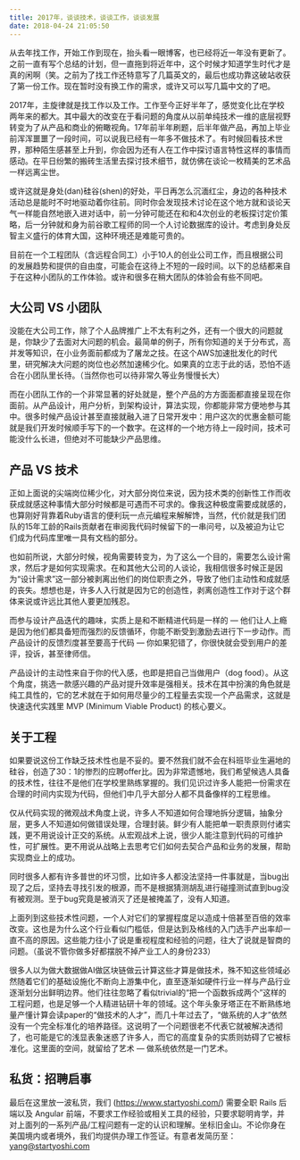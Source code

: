 ```yaml
---
title: 2017年，谈谈技术，谈谈工作，谈谈发展
date: 2018-04-24 21:05:50
---
```


从去年找工作，开始工作到现在，抬头看一眼博客，也已经将近一年没有更新了。之前一直有写个总结的计划，但一直拖到将近年中，这个时候才知道学生时代才是真的闲啊（笑。之前为了找工作还特意写了几篇英文的，最后也成功靠这破站收获了第一份工作。现在暂时没有换工作的需求，或许又可以写几篇中文的了吧。

2017年，主旋律就是找工作以及工作。工作至今正好半年了，感觉变化比在学校两年来的都大。其中最大的改变在于看问题的角度从以前单纯技术一维的底层视野转变为了从产品和商业的俯瞰视角。17年前半年刷题，后半年做产品，再加上毕业前浑浑噩噩了一段时间，可以说我已经有一年多不做技术了。有时候回看技术世界，那种陌生感甚至上升到，你会因为还有人在工作中探讨语言特性这样的事情而感动。在平日纷繁的搬砖生活里去探讨技术细节，就仿佛在谈论一枚精美的艺术品一样远离尘世。

<!-- more -->

或许这就是身处(dan)硅谷(shen)的好处，平日再怎么沉湎红尘，身边的各种技术活动总是能时不时地驱动着你往前。同时你会发现技术讨论在这个地方就和谈论天气一样能自然地嵌入进对话中，前一分钟可能还在和和4次创业的老板探讨定价策略，后一分钟就和身为前谷歌工程师的同一个人讨论数据库的设计。考虑到身处反智主义盛行的体育大国，这种环境还是难能可贵的。

目前在一个工程团队（含远程合同工）小于10人的创业公司工作，而且根据公司的发展趋势和提供的自由度，可能会在这待上不短的一段时间。以下的总结都来自于在这种小团队的工作体验。或许和很多在稍大团队的体验会有些不同吧。

## 大公司 VS 小团队

没能在大公司工作，除了个人品牌推广上不太有利之外，还有一个很大的问题就是，你缺少了去面对大问题的机会。最简单的例子，所有你知道的关于分布式，高并发等知识，在小业务面前都成为了屠龙之技。在这个AWS加速批发化的时代里，研究解决大问题的岗位也必然加速稀少化。如果真的立志于此的话，恐怕不适合在小团队里长待。（当然你也可以待非常久等业务慢慢长大）

而在小团队工作的一个非常显著的好处就是，整个产品的方方面面都直接呈现在你面前。从产品设计，用户分析，到架构设计，算法实现，你都能非常方便地参与其中。很多时候产品设计甚至直接就融入进了日常开发中：用户这次的优惠金额可能就是我们开发时候顺手写下的一个数字。在这样的一个地方待上一段时间，技术可能没什么长进，但绝对不可能缺少产品思维。

## 产品 VS 技术

正如上面说的尖端岗位稀少化，对大部分岗位来说，因为技术类的创新性工作而收获成就感这种事情大部分时候都是可遇而不可求的。像我这种极度需要成就感的，也算刚好背靠着Ruby语言的便利玩一点元编程来解解馋，当然，代价就是我们团队的15年工龄的Rails贡献者在审阅我代码时候留下的一串问号，以及被迫为让它们成为代码库里唯一具有文档的部分。

也如前所说，大部分时候，视角需要转变为，为了这么一个目的，需要怎么设计需求，然后才是如何实现需求。在和其他大公司的人谈论，我相信很多时候正是因为“设计需求”这一部分被剥离出他们的岗位职责之外，导致了他们主动性和成就感的丧失。想想也是，许多人入行就是因为它的创造性，剥离创造性工作对于这个群体来说或许远比其他人要更加残忍。

而参与设计产品迭代的趣味，实质上是和不断精进代码是一样的 — 他们让人上瘾是因为他们都具备短而强烈的反馈循环，你能不断受到激励去进行下一步动作。而产品设计的反馈烈度甚至要高于代码 — 你如果犯错了，你很快就会受到用户的差评，投诉，甚至律师信。

产品设计的主动性来自于你的代入感，也即是把自己当做用户（dog food）。从这个角度，挑选一款感兴趣的产品对提升效率是强相关。技术在其中扮演的角色就是纯工具性的，它的艺术就在于如何用尽量少的工程量去实现一个产品需求，这就是快速迭代实践里 MVP (Minimum Viable Product) 的核心要义。

## 关于工程

如果要说这份工作缺乏技术性也是不妥的。要不然我们就不会在科班毕业生遍地的硅谷，创造了30：1的惨烈的应聘offer比。因为非常遗憾地，我们希望候选人具备的技术性，往往不是他们在学校里熟练掌握的。我们见识过许多人能把一份需求在合理的时间内实现为代码，但他们中几乎大部分人都不具备像样的工程思维。

仅从代码实现的微观战术角度上说，许多人不知道如何合理地拆分逻辑，抽象分层，更多人不知道如何做错误处理，合理封装。鲜少有人能把单一职责原则付诸实践，更不用说设计正交的系统。从宏观战术上说，很少人能注意到代码的可维护性，可扩展性。更不用说从战略上去思考它们如何去契合产品和业务的发展，帮助实现商业上的成功。

同时很多人都有许多普世的坏习惯，比如许多人都没法坚持一件事就是，当bug出现了之后，坚持去寻找引发的根源，而不是根据猜测胡乱进行碰撞测试直到bug没有被观测。至于bug究竟是被消灭了还是被掩盖了，没有人知道。

上面列到这些技术性问题，一个人对它们的掌握程度足以造成十倍甚至百倍的效率改变。这也是为什么这个行业看似门槛低，但是达到及格线的入门选手产出率却一直不高的原因。这些能力往小了说是重视程度和经验的问题，往大了说就是智商的问题。（虽说不管你做多好都摆脱不掉产业工人的身份233）

很多人以为做大数据做AI做区块链做云计算这些才算是做技术，殊不知这些领域必然随着它们的基础设施化不断向上游集中化，直至逐渐如硬件行业一样与产品行业逐渐划分出鲜明边界。他们往往忽略了看似trivial的“把一个函数拆成两个”这样的工程问题，也是足够一个人精进钻研十年的领域。这个年头象牙塔正在不断熟练地量产懂计算会读paper的“做技术的人才”，而几十年过去了，“做系统的人才”依然没有一个完全标准化的培养路径。这说明了一个问题很老不代表它就被解决透彻了，也可能是它的浅显表象迷惑了许多人，而它的高度复杂的实质则妨碍了它被标准化。这里面的空间，就留给了艺术 — 做系统依然是一门艺术。

## 私货：招聘启事

最后在这里放一波私货，我们 (https://www.startyoshi.com/) 需要全职 Rails 后端以及 Angular 前端，不要求工作经验或相关工具的经验，只要求聪明肯学，并对上面列的一系列产品/工程问题有一定的认识和理解。坐标旧金山。不论你身在美国境内或者境外，我们均提供办理工作签证。有意者发简历至：yang@startyoshi.com